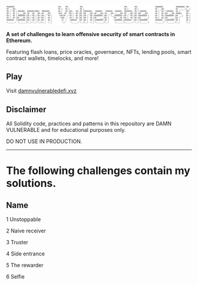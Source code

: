 ![](cover.png)

**A set of challenges to learn offensive security of smart contracts in Ethereum.**

Featuring flash loans, price oracles, governance, NFTs, lending pools, smart contract wallets, timelocks, and more!

## Play

Visit [damnvulnerabledefi.xyz](https://damnvulnerabledefi.xyz)

## Disclaimer

All Solidity code, practices and patterns in this repository are DAMN VULNERABLE and for educational purposes only.

DO NOT USE IN PRODUCTION.

------------------

# The following challenges contain my solutions.

## Name

1	Unstoppable 

2	Naive receiver 

3	Truster 

4	Side entrance 

5	The rewarder 

6	Selfie
